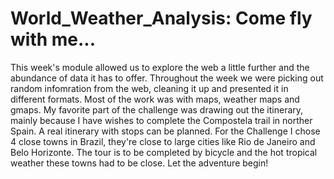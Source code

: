 # World_Weather_Analysis: Come fly with me...

This week's module allowed us to explore the web a little further and the abundance of data it has to offer. Throughout the week we were picking out random infomration from the web, cleaning it up and presented it in different formats. Most of the work was with maps, weather maps and gmaps. My favorite part of the challenge was drawing out the itinerary, mainly because I have wishes to complete the Compostela trail in norther Spain. A real itinerary with stops can be planned. For the Challenge I chose 4 close towns in Brazil, they're close to large cities like Rio de Janeiro and Belo Horizonte. The tour is to be completed by bicycle and the hot tropical weather these towns had to be close. Let the adventure begin!